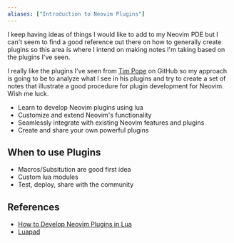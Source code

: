 ```yaml
---
aliases: ["Introduction to Neovim Plugins"]
---
```


I keep having ideas of things I would like to add to my Neovim PDE but I can't seem to find a good reference out there on how to generally create plugins so this area is where I intend on making notes I'm taking based on the plugins I've seen.

I really like the plugins I've seen from [Tim Pope](https://github.com/tpope) on GitHub so my approach is going to be to analyze what I see in his plugins and try to create a set of notes that illustrate a good procedure for plugin development for Neovim. Wish me luck.


- Learn to develop Neovim plugins using lua
- Customize and extend Neovim's functionality
- Seamlessly integrate with existing Neovim features and plugins
- Create and share your own powerful plugins

## When to use Plugins

- Macros/Subsitution are good first idea
- Custom lua modules
- Test, deploy, share with the community

## References

- [How to Develop Neovim Plugins in Lua](https://www.youtube.com/watch?v=yN04HCeOjmo)
- [Luapad](https://github.com/rafcamlet/nvim-luapad)